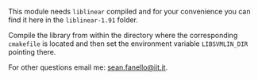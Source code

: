 This module needs `liblinear` compiled and for your convenience you can find it here in the `liblinear-1.91` folder.

Compile the library from within the directory where the corresponding `cmakefile` is located and then set the environment variable `LIBSVMLIN_DIR` pointing there.

For other questions email me: sean.fanello@iit.it.
